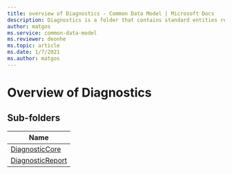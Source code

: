```yaml
---
title: overview of Diagnostics - Common Data Model | Microsoft Docs
description: Diagnostics is a folder that contains standard entities related to the Common Data Model.
author: matgos
ms.service: common-data-model
ms.reviewer: deonhe
ms.topic: article
ms.date: 1/7/2021
ms.author: matgos
---
```


# Overview of Diagnostics


## Sub-folders

|Name|
|---|
|[DiagnosticCore](DiagnosticCore/overview.md)|
|[DiagnosticReport](DiagnosticReport/overview.md)|



